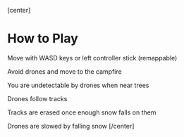 [center]
# How to Play

Move with WASD keys or left controller stick (remappable)

Avoid drones and move to the campfire

You are undetectable by drones when near trees

Drones follow tracks

Tracks are erased once enough snow falls on them

Drones are slowed by falling snow
[/center]
